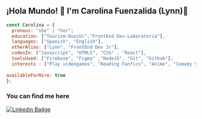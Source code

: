 ## ¡Hola Mundo! 👋 I'm Carolina Fuenzalida (Lynn)💟




```javascript
const Carolina = {
  pronous: "she" | "her";
  education: ["Tourism-DuocUc","FrontEnd Dev-Laboratoria"],
  languages: ["Spanish", "English"],
  otherAlias: ["Lynn", "FrontEnd Dev Jr"],
  codesIn: ["Javascript", "HTML5", "CSS" , "React"],
  toolsUsed: ["Firebase", "Figma" ,"NodeJS", "Git", "Github"],
  interests : ["Play videogames", "Reading Fanfics", "Anime", "Comedy Shows"],
 
availableForHire: true
};
```

<h3>You can find me here</h3>
<a target="_blank" href="https://www.linkedin.com/in/carolina-fuenzalida-poblete-67542115b/">
<img src="https://img.shields.io/badge/LinkedIn-blue?style=flat-square&logo=linkedin&labelColor=blue" alt="Linkedin Badge">
</a>
